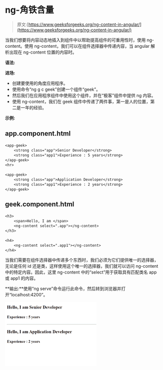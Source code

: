 # ng-角铁含量

> 原文:[https://www.geeksforgeeks.org/ng-content-in-angular/](https://www.geeksforgeeks.org/ng-content-in-angular/)

当我们想要将内容动态地插入到组件中以帮助提高组件的可重用性时，使用 ng-content。使用 ng-content，我们可以在组件选择器中传递内容，当 angular 解析出现在 ng-content 位置的内容时。

**语法:**

**进场:**

*   创建要使用的角度应用程序。
*   使用命令“ng g c geek”创建一个组件“geek”。
*   然后我们在应用程序组件中使用这个组件，并在“极客”组件中提供 ng 内容。
*   使用 ng-content，我们在 geek 组件中传递了两件事，第一是人的位置，第二是一年的经验。

**示例:**

## app.component.html

```
<app-geek>
    <strong class="app">Senior Developer</strong>
    <strong class="app1">Experience : 5 years</strong>
</app-geek>
<hr>

<app-geek>
    <strong class="app">Application Developer</strong>
    <strong class="app1">Experience : 2 years</strong>
</app-geek>
```

## geek.component.html

```
<h3>
    <span>Hello, I am </span>
    <ng-content select=".app"></ng-content>
</h3>

<h4>
    <ng-content select=".app1"></ng-content>
</h4>
```

当我们需要在组件选择器中传递多个东西时，我们必须为它们提供唯一的选择器，无论是任何 id 还是类，这样使用这个唯一的选择器，我们就可以访问 ng-content 中的特定内容。因此，这里 ng-content 中的“select”用于获取具有匹配类名 app 或 app1 的内容。

**输出:**使用“ng serve”命令运行此命令，然后转到浏览器并打开“localhost:4200”。

![](img/2853283ee56012b6ea2032b2ab36ad6d.png)